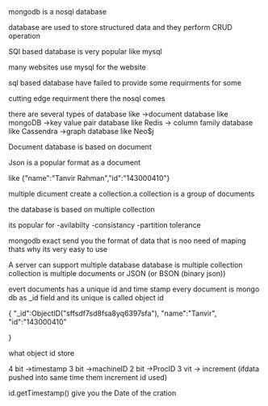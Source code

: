 mongodb is a nosql database

database are used to store structured data
and they perform CRUD operation

SQl based database is very popular  like mysql

many websites use mysql for the website

sql based database have failed to provide some requirments for some

cutting edge requirment there the nosql comes

there are several types of database
like
    ->document database like mongoDB
    ->key value pair database like Redis
    -> column family database like Cassendra
    ->graph database like Neo$j


Document database is based on document

Json is  a popular format as a document

like {"name":"Tanvir Rahman","id":"143000410"}

multiple dicument create a collection.a collection is a group of documents

the database is based on multiple collection

its popular for 
    -avilabilty
    -consistancy
    -partition tolerance

mongodb exact send you the format of data that is noo need of maping
thats why its very easy to use

A server can support multiple database
database is multiple collection
collection is multiple documents or JSON (or BSON (binary json))

evert documents has a unique id and time stamp
every document is mongo db as _id field and its unique is called object id

{
    "_id":ObjectID("sffsdf7sd8fsa8yq6397sfa"),
    "name":"Tanvir",
    "id":"143000410"

}

what object id store

4 bit ->timestamp
3 bit ->machineID
2 bit ->ProcID
3 vit -> increment (ifdata pushed into same time them increment id used)

id.getTimestamp() give you the Date of the cration